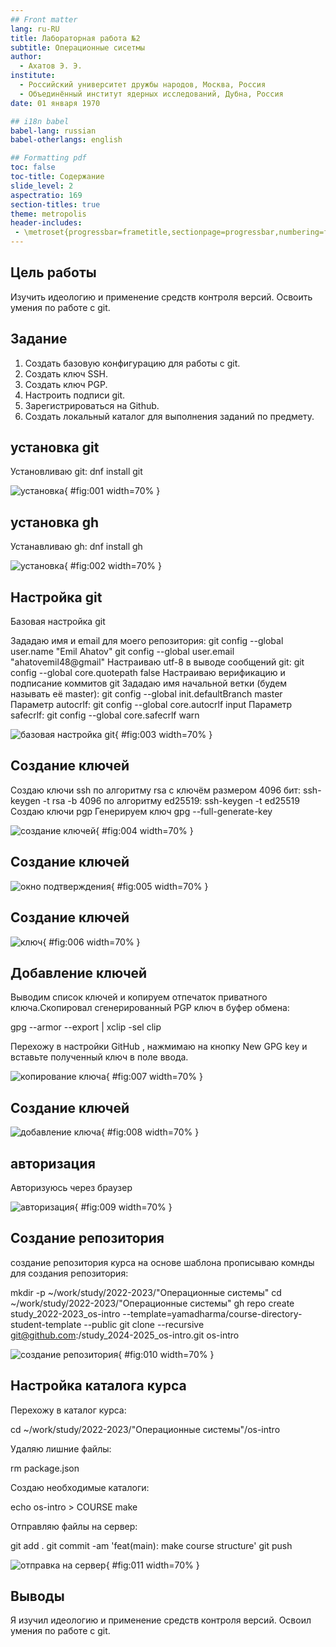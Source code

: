 ```yaml
---
## Front matter
lang: ru-RU
title: Лабораторная работа №2
subtitle: Операционные сисетмы
author:
  - Ахатов Э. Э.
institute:
  - Российский университет дружбы народов, Москва, Россия
  - Объединённый институт ядерных исследований, Дубна, Россия
date: 01 января 1970

## i18n babel
babel-lang: russian
babel-otherlangs: english

## Formatting pdf
toc: false
toc-title: Содержание
slide_level: 2
aspectratio: 169
section-titles: true
theme: metropolis
header-includes:
 - \metroset{progressbar=frametitle,sectionpage=progressbar,numbering=fraction}
---
```


## Цель работы

Изучить идеологию и применение средств контроля версий.
Освоить умения по работе с git.

## Задание

1. Создать базовую конфигурацию для работы с git.
2. Создать ключ SSH.
3. Создать ключ PGP.
4. Настроить подписи git.
5. Зарегистрироваться на Github.
6. Создать локальный каталог для выполнения заданий по предмету.

## установка git

Установливаю git: dnf install git

![установка](image/1.png){ #fig:001 width=70% }

## установка gh

Устанавливаю gh: dnf install gh

![установка](image/2.png){ #fig:002 width=70% }

## Настройка git

Базовая настройка git

Зададаю имя и email для моего репозитория:
git config --global user.name "Emil Ahatov"
git config --global user.email "ahatovemil48@gmail"
Настраиваю utf-8 в выводе сообщений git:
git config --global core.quotepath false
Настраиваю верификацию и подписание коммитов git
Зададаю имя начальной ветки (будем называть её master):
git config --global init.defaultBranch master
Параметр autocrlf:
git config --global core.autocrlf input
Параметр safecrlf:
git config --global core.safecrlf warn

![базовая настройка git](image/3.png){ #fig:003 width=70% }

## Создание ключей

Создаю ключи ssh по алгоритму rsa с ключём размером 4096 бит:
ssh-keygen -t rsa -b 4096
по алгоритму ed25519:
ssh-keygen -t ed25519
Создаю ключи pgp
Генерируем ключ gpg --full-generate-key

![создание ключей](image/4.png){ #fig:004 width=70% }

## Создание ключей

![окно подтверждения](image/5.png){ #fig:005 width=70% }

## Создание ключей

![ключ](image/6.png){ #fig:006 width=70% }

## Добавление ключей

Выводим список ключей и копируем отпечаток приватного ключа.Cкопировал сгенерированный PGP ключ в буфер обмена:

gpg --armor --export <PGP Fingerprint> | xclip -sel clip

Перехожу в настройки GitHub , нажмимаю на кнопку New GPG key и вставьте полученный ключ в поле ввода.

![копирование ключа](image/7.png){ #fig:007 width=70% }

## Создание ключей

![добавление ключа](image/8.png){ #fig:008 width=70% }

## авторизация

Авторизуюсь через браузер

![авторизация](image/9.png){ #fig:009 width=70% }

## Создание репозитория

создание репозитория курса на основе шаблона
прописываю комнды для создания репозитория:

mkdir -p ~/work/study/2022-2023/"Операционные системы"
cd ~/work/study/2022-2023/"Операционные системы"
gh repo create study_2022-2023_os-intro --template=yamadharma/course-directory-student-template --public
git clone --recursive git@github.com:<owner>/study_2024-2025_os-intro.git os-intro

![создание репозитория](image/10.png){ #fig:010 width=70% }

## Настройка каталога курса

Перехожу в каталог курса:

cd ~/work/study/2022-2023/"Операционные системы"/os-intro

Удаляю лишние файлы:

rm package.json

Создаю необходимые каталоги:

echo os-intro > COURSE
make

Отправляю файлы на сервер:

git add .
git commit -am 'feat(main): make course structure'
git push

![отправка на сервер](image/11.png){ #fig:011 width=70% }

## Выводы

Я изучил идеологию и применение средств контроля версий.
Освоил умения по работе с git.
